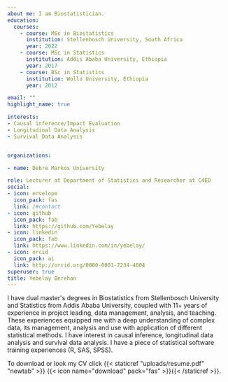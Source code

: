 ```yaml
---
about me: I am Biostatistician.
education:
  courses:
    - course: MSc in Biostatistics
      institution: Stellenbosch University, South Africa
      year: 2022
    - course: MSc in Statistics
      institution: Addis Ababa University, Ethiopia
      year: 2017
    - course: BSc in Statistics
      institution: Wollo University, Ethiopia
      year: 2012

email: ""
highlight_name: true

interests:
- Causal inference/Impact Evaluation
- Longitudinal Data Analysis
- Survival Data Analysis


organizations:

- name: Debre Markos University

role: Lecturer at Department of Statistics and Researcher at C4ED
social:
- icon: envelope
  icon_pack: fas
  link: /#contact
- icon: github
  icon_pack: fab
  link: https://github.com/Yebelay
- icon: linkedin
  icon_pack: fab
  link: https://www.linkedin.com/in/yebelay/
- icon: orcid
  icon_pack: ai
  link: http://orcid.org/0000-0001-7234-4804 
superuser: true
title: Yebelay Berehan
---
```


I have dual master's degrees in Biostatistics from Stellenbosch University and Statistics from Addis Ababa University, coupled with 11+ years of experience in project leading, data management, analysis, and teaching. These experiences equipped me with a deep understanding of complex data, its management, analysis and use with application of different statistical methods. I have interest in causal inference, longitudinal data analysis and survival data analysis. I have a piece of statistical software training experiences (R, SAS, SPSS). 

To download or look my CV click {{< staticref "uploads/resume.pdf" "newtab" >}} {{< icon name="download" pack="fas" >}}{{< /staticref >}}.